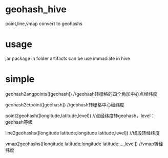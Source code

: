# geohash_hive
point,line,vmap convert to geohashs
# usage
jar package in folder artifacts can be use immadiate in hive
# simple
geohash2angpoints([geohash]) //geohash转栅格的四个角加中心点经纬度

geohash2ctpoint([geohash]) //geohash转栅格中心经纬度

point2geohash([longitude,latitude,level]) //点经纬度转geohash，level：geohash等级

line2geohashs([longitude latitude;longitude latitude,level]) //线段转经纬度

vmap2geohashs([longitude latitude;longitude latitude;...,level]) //vmap转经纬度

